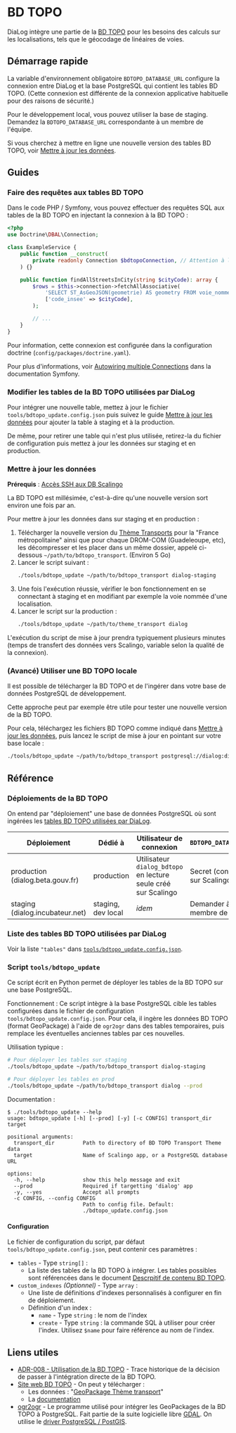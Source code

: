 # BD TOPO

DiaLog intègre une partie de la [BD TOPO](https://geoservices.ign.fr/bdtopo) pour les besoins des calculs sur les localisations, tels que le géocodage de linéaires de voies.

## Démarrage rapide

La variable d'environnement obligatoire `BDTOPO_DATABASE_URL` configure la connexion entre DiaLog et la base PostgreSQL qui contient les tables BD TOPO. (Cette connexion est différente de la connexion applicative habituelle pour des raisons de sécurité.)

Pour le développement local, vous pouvez utiliser la base de staging. Demandez la `BDTOPO_DATABASE_URL` correspondante à un membre de l'équipe.

Si vous cherchez à mettre en ligne une nouvelle version des tables BD TOPO, voir [Mettre à jour les données](#mettre-à-jour-les-données).

## Guides

### Faire des requêtes aux tables BD TOPO

Dans le code PHP / Symfony, vous pouvez effectuer des requêtes SQL aux tables de la BD TOPO en injectant la connexion à la BD TOPO :

```php
<?php
use Doctrine\DBAL\Connection;

class ExampleService {
    public function __construct(
        private readonly Connection $bdtopoConnection, // Attention à la casse : "bdtopo" et pas "bdTopo"
    ) {}

    public function findAllStreetsInCity(string $cityCode): array {
        $rows = $this->connection->fetchAllAssociative(
            'SELECT ST_AsGeoJSON(geometrie) AS geometry FROM voie_nommee WHERE code_insee = :code_insee',
            ['code_insee' => $cityCode],
        );

        // ...
    }
}
```

Pour information, cette connexion est configurée dans la configuration doctrine (`config/packages/doctrine.yaml`).

Pour plus d'informations, voir [Autowiring multiple Connections](https://symfony.com/bundles/DoctrineBundle/current/configuration.html#autowiring-multiple-connections) dans la documentation Symfony.

### Modifier les tables de la BD TOPO utilisées par DiaLog

Pour intégrer une nouvelle table, mettez à jour le fichier `tools/bdtopo_update.config.json` puis suivez le guide [Mettre à jour les données](#mettre-à-jour-les) pour ajouter la table à staging et à la production.

De même, pour retirer une table qui n'est plus utilisée, retirez-la du fichier de configuration puis mettez à jour les données sur staging et en production.

### Mettre à jour les données

**Prérequis** : [Accès SSH aux DB Scalingo](./db.md#utiliser-une-db-scalingo-en-local)

La BD TOPO est millésimée, c'est-à-dire qu'une nouvelle version sort environ une fois par an.

Pour mettre à jour les données dans sur staging et en production :

1. Télécharger la nouvelle version du [Thème Transports](https://geoservices.ign.fr/bdtopo#telechargementtransportter) pour la "France métropolitaine" ainsi que pour chaque DROM-COM (Guadeleoupe, etc), les décompresser et les placer dans un même dossier, appelé ci-dessous `~/path/to/bdtopo_transport`. (Environ 5 Go)
2. Lancer le script suivant :
    ```bash
    ./tools/bdtopo_update ~/path/to/bdtopo_transport dialog-staging
    ```
3. Une fois l'exécution réussie, vérifier le bon fonctionnement en se connectant à staging et en modifiant par exemple la voie nommée d'une localisation.
4. Lancer le script sur la production :
    ```bash
    ./tools/bdtopo_update ~/path/to/theme_transport dialog
    ```

L'exécution du script de mise à jour prendra typiquement plusieurs minutes (temps de transfert des données vers Scalingo, variable selon la qualité de la connexion).

### (Avancé) Utiliser une BD TOPO locale

Il est possible de télécharger la BD TOPO et de l'ingérer dans votre base de données PostgreSQL de développement.

Cette approche peut par exemple être utile pour tester une nouvelle version de la BD TOPO.

Pour cela, téléchargez les fichiers BD TOPO comme indiqué dans [Mettre à jour les données](#mettre-à-jour-les-données), puis lancez le script de mise à jour en pointant sur votre base locale :

```bash
./tools/bdtopo_update ~/path/to/bdtopo_transport postgresql://dialog:dialog@localhost:5432/dialog
```

## Référence

### Déploiements de la BD TOPO

On entend par "déploiement" une base de données PostgreSQL où sont ingérées les [tables BD TOPO utilisées par DiaLog](#liste-des-tables-bd-topo-utilisées-par-dialog).

| Déploiement | Dédié à | Utilisateur de connexion | `BDTOPO_DATABASE_URL` |
|---|---|---|---|
| production (dialog.beta.gouv.fr) | production | Utilisateur `dialog_bdtopo` en lecture seule créé sur Scalingo | Secret (configurés sur Scalingo) |
| staging (dialog.incubateur.net) | staging, dev local | _idem_ | Demander à un membre de l'équipe |

### Liste des tables BD TOPO utilisées par DiaLog

Voir la liste `"tables"` dans [`tools/bdtopo_update.config.json`](../../tools/bdtopo_update.config.json).

### Script `tools/bdtopo_update`

Ce script écrit en Python permet de déployer les tables de la BD TOPO sur une base PostgreSQL.

Fonctionnement : Ce script intègre à la base PostgreSQL cible les tables configurées dans le fichier de configuration `tools/bdtopo_update.config.json`. Pour cela, il ingère les données BD TOPO (format GeoPackage) à l'aide de `ogr2ogr` dans des tables temporaires, puis remplace les éventuelles anciennes tables par ces nouvelles.

Utilisation typique :

```bash
# Pour déployer les tables sur staging
./tools/bdtopo_update ~/path/to/bdtopo_transport dialog-staging

# Pour déployer les tables en prod
./tools/bdtopo_update ~/path/to/bdtopo_transport dialog --prod
```

Documentation :

```console
$ ./tools/bdtopo_update --help
usage: bdtopo_update [-h] [--prod] [-y] [-c CONFIG] transport_dir target

positional arguments:
  transport_dir         Path to directory of BD TOPO Transport Theme data
  target                Name of Scalingo app, or a PostgreSQL database URL

options:
  -h, --help            show this help message and exit
  --prod                Required if targetting 'dialog' app
  -y, --yes             Accept all prompts
  -c CONFIG, --config CONFIG
                        Path to config file. Default:
                        ./bdtopo_update.config.json
```

#### Configuration

Le fichier de configuration du script, par défaut `tools/bdtopo_update.config.json`, peut contenir ces paramètres :

* `tables` - Type `string[]` :
  * La liste des tables de la BD TOPO à intégrer. Les tables possibles sont référencées dans le document [Descrpitif de contenu BD TOPO](https://geoservices.ign.fr/documentation/donnees/vecteur/bdtopo).
* `custom_indexes` _(Optionnel)_ - Type `array` :
  * Une liste de définitions d'indexes personnalisés à configurer en fin de déploiement.
  * Définition d'un index :
    * `name` - Type `string` : le nom de l'index
    * `create` - Type `string` : la commande SQL à utiliser pour créer l'index. Utilisez `$name` pour faire référence au nom de l'index.

## Liens utiles

* [ADR-008 - Utilisation de la BD TOPO](../adr/008_bdtopo.md) - Trace historique de la décision de passer à l'intégration directe de la BD TOPO.
* [Site web BD TOPO](https://geoservices.ign.fr/bdtopo) - On peut y télécharger :
  * Les données : "[GeoPackage Thème transport](https://geoservices.ign.fr/bdtopo#telechargementtransportter)"
  * La [documentation](https://geoservices.ign.fr/documentation/donnees/vecteur/bdtopo)
* [ogr2ogr](https://gdal.org/programs/ogr2ogr.html) - Le programme utilisé pour intégrer les GeoPackages de la BD TOPO à PostgreSQL. Fait partie de la suite logicielle libre [GDAL](https://gdal.org/index.html). On utilise le [driver PostgreSQL / PostGIS](https://gdal.org/drivers/vector/pg.html).

